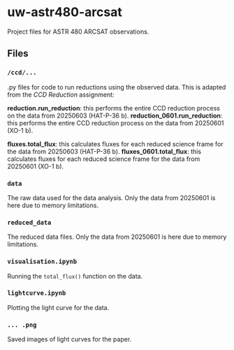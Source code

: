 # uw-astr480-arcsat
Project files for ASTR 480 ARCSAT observations.

## Files

### `/ccd/...`
.py files for code to run reductions using the observed data. This is adapted from the _CCD Reduction_ assignment:

**reduction.run_reduction**: this performs the entire CCD reduction process on the data from 20250603 (HAT-P-36 b).
**reduction_0601.run_reduction**: this performs the entire CCD reduction process on the data from 20250601 (XO-1 b).

**fluxes.total_flux**: this calculates fluxes for each reduced science frame for the data from 20250603 (HAT-P-36 b).
**fluxes_0601.total_flux**: this calculates fluxes for each reduced science frame for the data from 20250601 (XO-1 b).

### `data`
The raw data used for the data analysis. Only the data from 20250601 is here due to memory limitations.

### `reduced_data`
The reduced data files. Only the data from 20250601 is here due to memory limitations.

### `visualisation.ipynb`
Running the `total_flux()` function on the data.

### `lightcurve.ipynb`
Plotting the light curve for the data.

### `... .png`
Saved images of light curves for the paper.


